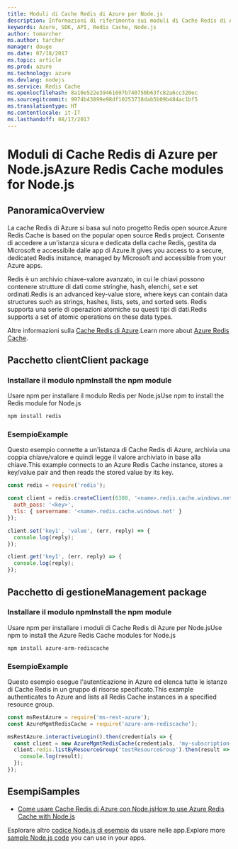 ```yaml
---
title: Moduli di Cache Redis di Azure per Node.js
description: Informazioni di riferimento sui moduli di Cache Redis di Azure per Node.js
keywords: Azure, SDK, API, Redis Cache, Node.js
author: tomarcher
ms.author: tarcher
manager: douge
ms.date: 07/18/2017
ms.topic: article
ms.prod: azure
ms.technology: azure
ms.devlang: nodejs
ms.service: Redis Cache
ms.openlocfilehash: 8a10e522e39461697b740750b63fc82a6cc320ec
ms.sourcegitcommit: 9974b43899e98df10253738dab5b09b484ac1bf5
ms.translationtype: HT
ms.contentlocale: it-IT
ms.lasthandoff: 08/17/2017
---
```

# <a name="azure-redis-cache-modules-for-nodejs"></a><span data-ttu-id="26ae7-104">Moduli di Cache Redis di Azure per Node.js</span><span class="sxs-lookup"><span data-stu-id="26ae7-104">Azure Redis Cache modules for Node.js</span></span>

## <a name="overview"></a><span data-ttu-id="26ae7-105">Panoramica</span><span class="sxs-lookup"><span data-stu-id="26ae7-105">Overview</span></span>

<span data-ttu-id="26ae7-106">La cache Redis di Azure si basa sul noto progetto Redis open source.</span><span class="sxs-lookup"><span data-stu-id="26ae7-106">Azure Redis Cache is based on the popular open source Redis project.</span></span> <span data-ttu-id="26ae7-107">Consente di accedere a un'istanza sicura e dedicata della cache Redis, gestita da Microsoft e accessibile dalle app di Azure.</span><span class="sxs-lookup"><span data-stu-id="26ae7-107">It gives you access to a secure, dedicated Redis instance, managed by Microsoft and accessible from your Azure apps.</span></span>

<span data-ttu-id="26ae7-108">Redis è un archivio chiave-valore avanzato, in cui le chiavi possono contenere strutture di dati come stringhe, hash, elenchi, set e set ordinati.</span><span class="sxs-lookup"><span data-stu-id="26ae7-108">Redis is an advanced key-value store, where keys can contain data structures such as strings, hashes, lists, sets, and sorted sets.</span></span> <span data-ttu-id="26ae7-109">Redis supporta una serie di operazioni atomiche su questi tipi di dati.</span><span class="sxs-lookup"><span data-stu-id="26ae7-109">Redis supports a set of atomic operations on these data types.</span></span>

<span data-ttu-id="26ae7-110">Altre informazioni sulla [Cache Redis di Azure](https://docs.microsoft.com/azure/redis-cache/).</span><span class="sxs-lookup"><span data-stu-id="26ae7-110">Learn more about [Azure Redis Cache](https://docs.microsoft.com/azure/redis-cache/).</span></span>

## <a name="client-package"></a><span data-ttu-id="26ae7-111">Pacchetto client</span><span class="sxs-lookup"><span data-stu-id="26ae7-111">Client package</span></span>

### <a name="install-the-npm-module"></a><span data-ttu-id="26ae7-112">Installare il modulo npm</span><span class="sxs-lookup"><span data-stu-id="26ae7-112">Install the npm module</span></span>

<span data-ttu-id="26ae7-113">Usare npm per installare il modulo Redis per Node.js</span><span class="sxs-lookup"><span data-stu-id="26ae7-113">Use npm to install the Redis module for Node.js</span></span>

```bash
npm install redis
```

### <a name="example"></a><span data-ttu-id="26ae7-114">Esempio</span><span class="sxs-lookup"><span data-stu-id="26ae7-114">Example</span></span>

<span data-ttu-id="26ae7-115">Questo esempio connette a un'istanza di Cache Redis di Azure, archivia una coppia chiave/valore e quindi legge il valore archiviato in base alla chiave.</span><span class="sxs-lookup"><span data-stu-id="26ae7-115">This example connects to an Azure Redis Cache instance, stores a key/value pair and then reads the stored value by its key.</span></span>

```javascript
const redis = require('redis');

const client = redis.createClient(6380, '<name>.redis.cache.windows.net', {
  auth_pass: '<key>',
  tls: { servername: '<name>.redis.cache.windows.net' }
});

client.set('key1', 'value', (err, reply) => {
  console.log(reply);
});

client.get('key1', (err, reply) => {
  console.log(reply);
});
```

## <a name="management-package"></a><span data-ttu-id="26ae7-116">Pacchetto di gestione</span><span class="sxs-lookup"><span data-stu-id="26ae7-116">Management package</span></span>

### <a name="install-the-npm-module"></a><span data-ttu-id="26ae7-117">Installare il modulo npm</span><span class="sxs-lookup"><span data-stu-id="26ae7-117">Install the npm module</span></span>

<span data-ttu-id="26ae7-118">Usare npm per installare i moduli di Cache Redis di Azure per Node.js</span><span class="sxs-lookup"><span data-stu-id="26ae7-118">Use npm to install the Azure Redis Cache modules for Node.js</span></span>

```bash
npm install azure-arm-rediscache
```

### <a name="example"></a><span data-ttu-id="26ae7-119">Esempio</span><span class="sxs-lookup"><span data-stu-id="26ae7-119">Example</span></span>

<span data-ttu-id="26ae7-120">Questo esempio esegue l'autenticazione in Azure ed elenca tutte le istanze di Cache Redis in un gruppo di risorse specificato.</span><span class="sxs-lookup"><span data-stu-id="26ae7-120">This example authenticates to Azure and lists all Redis Cache instances in a specified resource group.</span></span>

```javascript
const msRestAzure = require('ms-rest-azure');
const AzureMgmtRedisCache = require('azure-arm-rediscache');

msRestAzure.interactiveLogin().then(credentials => {
  const client = new AzureMgmtRedisCache(credentials, 'my-subscription-id');
  client.redis.listByResourceGroup('testResourceGroup').then(result => {
    console.log(result);
  });
});
```


## <a name="samples"></a><span data-ttu-id="26ae7-121">Esempi</span><span class="sxs-lookup"><span data-stu-id="26ae7-121">Samples</span></span>

* [<span data-ttu-id="26ae7-122">Come usare Cache Redis di Azure con Node.js</span><span class="sxs-lookup"><span data-stu-id="26ae7-122">How to use Azure Redis Cache with Node.js</span></span>](https://docs.microsoft.com/azure/redis-cache/cache-nodejs-get-started)

<span data-ttu-id="26ae7-123">Esplorare altro [codice Node.js di esempio](https://azure.microsoft.com/resources/samples/?platform=nodejs) da usare nelle app.</span><span class="sxs-lookup"><span data-stu-id="26ae7-123">Explore more [sample Node.js code](https://azure.microsoft.com/resources/samples/?platform=nodejs) you can use in your apps.</span></span>
